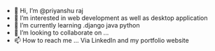 - 👋 Hi, I’m @priyanshu raj
- 👀 I’m interested in  web development as well as desktop application
- 🌱 I’m currently learning .django java python
- 💞️ I’m looking to collaborate on ...
- 📫 How to reach me ... Via LinkedIn and my portfolio website

<!---
priyanshu9888/priyanshu9888 is a ✨ special ✨ repository because its `README.md` (this file) appears on your GitHub profile.
You can click the Preview link to take a look at your changes.
--->

